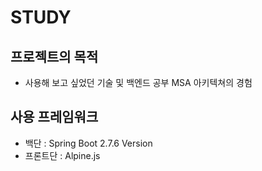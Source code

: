 # STUDY  
## 프로젝트의 목적  
* 사용해 보고 싶었던 기술 및 백엔드 공부 MSA 아키텍쳐의 경험  
## 사용 프레임워크  
* 백단 : Spring Boot 2.7.6 Version  
* 프론트단 : Alpine.js

